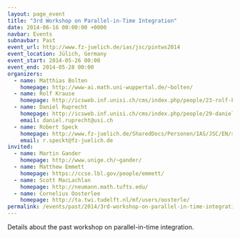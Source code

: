 ```yaml
---
layout: page_event
title: "3rd Workshop on Parallel-in-Time Integration"
date: 2014-06-16 00:00:00 +0000
navbar: Events
subnavbar: Past
event_url: http://www.fz-juelich.de/ias/jsc/pintws2014
event_location: Jülich, Germany
event_start: 2014-05-26 00:00
event_end: 2014-05-28 00:00
organizers:
  - name: Matthias Bolten
    homepage: http://www-ai.math.uni-wuppertal.de/~bolten/
  - name: Rolf Krause
    homepage: http://icsweb.inf.unisi.ch/cms/index.php/people/23-rolf-krause.html
  - name: Daniel Ruprecht
    homepage: http://icsweb.inf.unisi.ch/cms/index.php/people/29-daniel-ruprecht.html
    email: daniel.ruprecht@usi.ch
  - name: Robert Speck
    homepage: http://www.fz-juelich.de/SharedDocs/Personen/IAS/JSC/EN/staff/speck_r.html
    email: r.speckt@fz-juelich.de
invited:
  - name: Martin Gander
    homepage: http://www.unige.ch/~gander/
  - name: Matthew Emmett
    homepage: https://ccse.lbl.gov/people/emmett/
  - name: Scott MacLachlan
    homepage: http://neumann.math.tufts.edu/
  - name: Cornelius Oosterlee
    homepage: http://ta.twi.tudelft.nl/mf/users/oosterle/
permalink: /events/past/2014/3rd-workshop-on-parallel-in-time-integration.html
---
```


Details about the past workshop on parallel-in-time integration.
